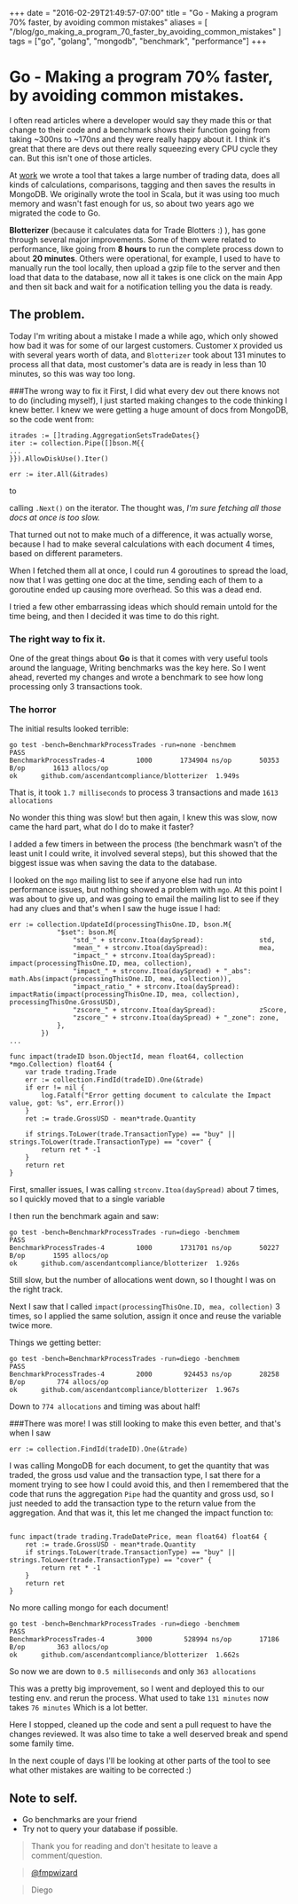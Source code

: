 +++
date = "2016-02-29T21:49:57-07:00"
title = "Go - Making a program 70% faster, by avoiding common mistakes"
aliases = [
	"/blog/go_making_a_program_70_faster_by_avoiding_common_mistakes"
]
tags = ["go", "golang", "mongodb", "benchmark", "performance"]
+++


# Go - Making a program 70% faster, by avoiding common mistakes.

I often read articles where a developer would say they made this or that change to their code and a benchmark shows their function going from taking ~300ns to ~170ns and they were really happy about it. I think it's great that there are devs out there really squeezing every CPU cycle they can. But this isn't one of those articles.

At [work](https://www.ascendantcompliancemanager.com/) we wrote a tool that takes a large number of trading data, does all kinds of calculations, comparisons, tagging and then saves the results in MongoDB. We originally wrote the tool in Scala, but it was using too much memory and wasn't fast enough for us, so about two years ago we migrated the code to Go.

**Blotterizer** (because it calculates data for Trade Blotters :) ), has gone through several major improvements. Some of them were related to performance, like going from **8 hours** to run the complete process down to about **20 minutes**. Others were operational, for example, I used to have to manually run the tool locally, then upload a gzip file to the server and then load that data to the database, now all it takes is one click on the main App and then sit back and wait for a notification telling you the data is ready.

## The problem.
Today I'm writing about a mistake I made a while ago, which only showed how bad it was for some of our largest customers. Customer `X` provided us with several years worth of data, and `Blotterizer` took about 131 minutes to process all that data, most customer's data are is ready in less than 10 minutes, so this was way too long.

###The wrong way to fix it
First, I did what every dev out there knows not to do (including myself), I just started making changes to the code thinking I knew better. I knew we were getting a huge amount of docs from MongoDB, so the code went from:

```
itrades := []trading.AggregationSetsTradeDates{}
iter := collection.Pipe([]bson.M{{
...
}}).AllowDiskUse().Iter()

err := iter.All(&itrades)
```


to

calling `.Next()` on the iterator. The thought was,  *I'm sure fetching all those docs at once is too slow.*

That turned out not to make much of a difference, it was actually worse, because I had to make several calculations with each document 4 times, based on different parameters.

When I fetched them all at once, I could run 4 goroutines to spread the load, now that I was getting one doc at the time, sending each of them to a goroutine ended up causing more overhead. So this was a dead end.

I tried a few other embarrassing ideas which should remain untold for the time being, and then I decided it was time to do this right.

### The right way to fix it.

One of the great things about **Go** is that it comes with very useful tools around the language, Writing benchmarks was the key here. So I went ahead, reverted my changes and wrote a benchmark to see how long processing only 3 transactions took.

### The horror

The initial results looked terrible:
```
go test -bench=BenchmarkProcessTrades -run=none -benchmem
PASS
BenchmarkProcessTrades-4	    1000	   1734904 ns/op	   50353 B/op	    1613 allocs/op
ok  	github.com/ascendantcompliance/blotterizer	1.949s
```

That is, it took `1.7 milliseconds` to process 3 transactions and made `1613 allocations`

No wonder this thing was slow! but then again, I knew this was slow, now came the hard part, what do I do to make it faster?

I added a few timers in between the process (the benchmark wasn't of the least unit I could write, it involved several steps), but this showed that the biggest issue was when saving the data to the database.

I looked on the `mgo` mailing list to see if anyone else had run into performance issues, but nothing showed a problem with `mgo`. At this point I was about to give up, and was going to email the mailing list to see if they had any clues and that's when I saw the huge issue I had:

```
err := collection.UpdateId(processingThisOne.ID, bson.M{
			"$set": bson.M{
				"std_" + strconv.Itoa(daySpread):              std,
				"mean_" + strconv.Itoa(daySpread):             mea,
				"impact_" + strconv.Itoa(daySpread):           impact(processingThisOne.ID, mea, collection),
				"impact_" + strconv.Itoa(daySpread) + "_abs":  math.Abs(impact(processingThisOne.ID, mea, collection)),
				"impact_ratio_" + strconv.Itoa(daySpread):     impactRatio(impact(processingThisOne.ID, mea, collection), processingThisOne.GrossUSD),
				"zscore_" + strconv.Itoa(daySpread):           zScore,
				"zscore_" + strconv.Itoa(daySpread) + "_zone": zone,
			},
		})
...

func impact(tradeID bson.ObjectId, mean float64, collection *mgo.Collection) float64 {
	var trade trading.Trade
	err := collection.FindId(tradeID).One(&trade)
	if err != nil {
		log.Fatalf("Error getting document to calculate the Impact value, got: %s", err.Error())
	}
	ret := trade.GrossUSD - mean*trade.Quantity

	if strings.ToLower(trade.TransactionType) == "buy" || strings.ToLower(trade.TransactionType) == "cover" {
		return ret * -1
	}
	return ret
}
```

First, smaller issues, I was calling `strconv.Itoa(daySpread)` about 7 times, so I quickly moved that to a single variable

I then run the benchmark again and saw:

```
go test -bench=BenchmarkProcessTrades -run=diego -benchmem
PASS
BenchmarkProcessTrades-4	    1000	   1731701 ns/op	   50227 B/op	    1595 allocs/op
ok  	github.com/ascendantcompliance/blotterizer	1.926s
```

Still slow, but the number of allocations went down, so I thought I was on the right track.

Next I saw that I called `impact(processingThisOne.ID, mea, collection)` 3 times, so I applied the same solution, assign it once and reuse  the variable twice more.

Things we getting better:

```
go test -bench=BenchmarkProcessTrades -run=diego -benchmem
PASS
BenchmarkProcessTrades-4	    2000	    924453 ns/op	   28258 B/op	     774 allocs/op
ok  	github.com/ascendantcompliance/blotterizer	1.967s

```

Down to `774 allocations` and timing was about half!

###There was more!
I was still looking to make this even better, and that's when I saw

```
err := collection.FindId(tradeID).One(&trade)
```

I was calling MongoDB for each document, to get the quantity that was traded, the gross usd value and the transaction type, I sat there for a moment trying to see how I could avoid this, and then I remembered that the code that runs the aggregation `Pipe` had the quantity and gross usd, so I just needed to add the transaction type to the return value from the aggregation. And that was it, this let me changed the impact function to:

```

func impact(trade trading.TradeDatePrice, mean float64) float64 {
	ret := trade.GrossUSD - mean*trade.Quantity
	if strings.ToLower(trade.TransactionType) == "buy" || strings.ToLower(trade.TransactionType) == "cover" {
		return ret * -1
	}
	return ret
}
```

No more calling mongo for each document!

```
go test -bench=BenchmarkProcessTrades -run=diego -benchmem
PASS
BenchmarkProcessTrades-4	    3000	    528994 ns/op	   17186 B/op	     363 allocs/op
ok  	github.com/ascendantcompliance/blotterizer	1.662s
```

So now we are down to `0.5 milliseconds` and only `363 allocations`

This was a pretty big improvement, so I went and deployed this to our testing env. and rerun the process. What used to take `131 minutes` now takes `76 minutes` Which is a lot better.

Here I stopped, cleaned up the code and sent a pull request to have the changes reviewed. It was also time to take a well deserved break and spend some family time.

In the next couple of days I'll be looking at other parts of the tool to see what other mistakes are waiting to be corrected :)

## Note to self.

 - Go benchmarks are your friend
 - Try not to query your database if possible.

>Thank you for reading and don't hesitate to leave a comment/question.

>[@fmpwizard](https://twitter.com/fmpwizard)

>Diego
